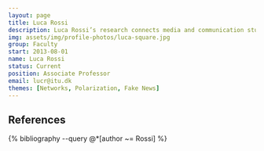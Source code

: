 ```yaml
---
layout: page
title: Luca Rossi
description: Luca Rossi’s research connects media and communication studies with computational approaches. He explores how digital technologies and social media impact complex social processes such as participation, activism, politics and, more recently, information propagation.
img: assets/img/profile-photos/luca-square.jpg
group: Faculty
start: 2013-08-01
name: Luca Rossi
status: Current
position: Associate Professor
email: lucr@itu.dk
themes: [Networks, Polarization, Fake News]
---
```


References
----------
<div class="publications">
  {% bibliography --query @*[author ~= Rossi] %}
</div>
